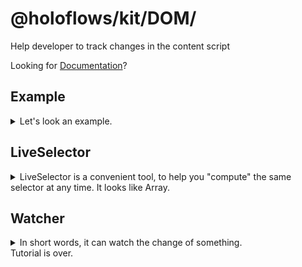 # @holoflows/kit/DOM/

Help developer to track changes in the content script

Looking for [Documentation](#doc)?

## <a id="example">Example</a>

<details>
    <summary>Let's look an example.
    </summary>

Here we have a train ticket that generated by React.
It will automatically refresh, just like today's PWAs.

You want to add price in USD after every ticket.

```ts
import { LiveSelector, MutationObserverWatcher } from '@holoflows/kit/DOM'

const price = new LiveSelector()
    // Select all .ticket-row
    .querySelector<HTMLDivElement>('.ticket-row')
    // Remove all that doesn't have Euro symbol
    .filter(x => x.innerText.match('€'))
    // map element to its inner .price
    .map(x => x.querySelector('.price'))

function EuroToUSD(x: number) {
    return x * 1.13
}

new MutationObserverWatcher(price, document.querySelector('#main'))
    .useForeach(node => {
        const addPrice = () => (node.after.innerText = '$' + EuroToUSD(parseInt(node.current.innerText)))
        addPrice()
        return {
            onNodeMutation: addPrice,
        }
    })
    .startWatch()
```

Done! Everytime that a new ticket appears, price in US will be added after it.
But wait, it goes to far, I'm confused!

Okay, that's a just regular usage, shows how @holoflows/kit can help you.

After you read the intros, and back, you will understand these.

</details>

## <a id="example-liveselector">LiveSelector</a>

<details>
Everything starts at `LiveSelector`...

<summary>
LiveSelector is a convenient tool, to help you "compute" the same selector at any time. It looks like Array.
</summary>

```ts
const ls = new LiveSelector()
ls.querySelectorAll('a') // Select all `a`
ls.filter(x => x.href.startsWith('https://')) // Remove all link that not starts with https://
ls.map(x => x.href) // map HTMLAnchorElement[] to string[]

ls.evaluateOnce() // return all links on the page currently
setTimeout(() => {
    ls.evaluateOnce() // yeah it will match all links every time so you always get the latest data!
})
```

About the full documentation, see: [LiveSelector](#doc-LiveSelector)。

Then what is `MutationObserverWatcher`??

</details>

## <a id="example-watcher">Watcher</a>

<details>
Watcher can automatically execute `LiveSelector.evaluateOnce()`, then notify you when something has changed.
<summary>
In short words, it can watch the change of something.
</summary>
There are several kinds of Watcher:

-   MutationObserverWatcher (Using [MutationObserver](https://mdn.io/MutationObserver))
-   IntervalWatcher (Using [setInterval](https://mdn.io/setInterval))
-   EventWatcher (Call it manually)

All Watcher's usage is the same:

-   To let it watch, call `startWatch()`
-   To stop it, call `stopWatch()`

In general, Watchers watch for changes of DOM. If you want to watch anything else, that's okay, Watcher provides some events like `onAdd` `onRemove`, See [Watcher](#doc-watchers)。

### <a id="example-watcher-useforeach">`useForeach`</a>

Here is how we watch dom changing. If you have used React hooks, this is just like React hooks.

A complete `useForeach` call is like this:

```ts
.useForeach((node, key, realNode) => {
    // Code here, will be called **everytime** when a new element E comes into the list. Here are parameters:
    node // A DomProxy (Yeah it's magic!)
    node.before // A <span> that always point to the before of E
    node.after // A <span> that always point to the after of E
    node.current // Magic, it always points to E, even E has changed, it "reference" will be "update" (Not actually, see documentation of DomProxy)

    key // Have you use React, Vue or Angular? When rendering lists, they will ask for you to provide a key to identify what is not changed.

    realNode // Sometimes the magic of node.current will break. Or you really want to access the real dom. Then use it. Notice: it will not update automatically!

    return {
        onRemove(old) {
            // When E is gone...
            // What you need to do?
            // Like React.useEffect(() => { return `function here` })
        },
        onNodeMutation() {
            // When key is not changed, E is not changed too.
            // But here is change in the E
            // Like a new element is inserted into node.current
        },
        onTargetChanged(oldNode, newNode) {
            // If key is not changed, but E is changed.
            // Notice: node.current always points to the new node, so you may not need to handle this
        },
    }
})
```

> Tips: If you only care about the first element in the `LiveSelector`, here is a shortcut! `Watcher#firstVirtualNode` is a `DomProxy` and it will always points to the first element in the list！

[Documentation of Watcher](#doc-watchers)

</details>
Tutorial is over.
